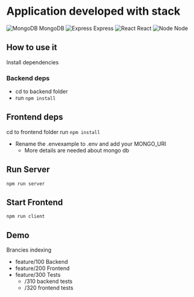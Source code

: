# Application developed with stack

 ![MongoDB](https://img.icons8.com/color/48/000000/mongodb.png) MongoDB
 ![Express](https://img.icons8.com/color/48/000000/express.png) Express
 ![React](https://img.icons8.com/color/48/000000/react-native.png) React
 ![Node](https://img.icons8.com/color/48/000000/nodejs.png) Node

## How to use it

Install dependencies

### Backend deps
- cd to backend folder
- run ```npm install```

## Frontend deps
cd to frontend folder
run ```npm install```


- Rename the .envexample to .env and add your MONGO_URI
    - More details are needed about mongo db

## Run Server

```
npm run server
```

## Start Frontend

```
npm run client
```

## Demo


Brancies indexing
- feature/100 Backend
- feature/200 Frontend
- feature/300 Tests
    - /310 backend tests
    - /320 frontend tests
